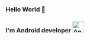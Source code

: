 ### Hello World 👋
### I'm Android developer <img alt="Android" src="https://user-images.githubusercontent.com/32310775/154116690-47a607de-be70-44ae-abb8-e2e3349cb443.png" width="30" />
<!--![image](https://user-images.githubusercontent.com/32310775/154116690-47a607de-be70-44ae-abb8-e2e3349cb443.png)

**PeachGenZ/PeachGenZ** is a ✨ _special_ ✨ repository because its `README.md` (this file) appears on your GitHub profile.

Here are some ideas to get you started:

- 🔭 I’m currently working on ...
- 🌱 I’m currently learning ...
- 👯 I’m looking to collaborate on ...
- 🤔 I’m looking for help with ...
- 💬 Ask me about ...
- 📫 How to reach me: ...
- 😄 Pronouns: ...
- ⚡ Fun fact: ...
-->
